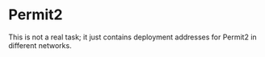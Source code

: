 # Permit2

This is not a real task; it just contains deployment addresses for Permit2 in different networks.